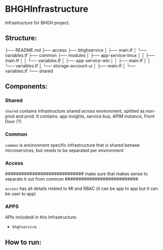# BHGHInfrastructure

Infrastructure for BHGH project.

## Structure: 

├── README.md
├── access
├── bhghservice
│   ├── main.tf
│   └── variables.tf
├── common
├── modules
│   ├── app-service-linux
│   │   ├── main.tf
│   │   └── variables.tf
│   ├── app-service-win
│   │   ├── main.tf
│   │   └── variables.tf
│   └── storage-account-ui
│       ├── main.tf
│       └── variables.tf
└── shared

## Components: 

### Shared 

`shared` contains infrastructure shared across environment, splitted as non-prod and prod. It contains: app insights, service bus, APIM instance, Front Door (?)

### Common 

`common` is environment specific infrastructure that is shared betwee microservices, but needs to be separated per environment

### Access
############################# make sure that makes sense to separate it out from common ###########################

`access` has all details related to MI and RBAC (it can be app to app but it can be user to app)

### APPS 

APIs includedi in this Infrastructure: 
-  `bhghservice`


## How to run: 


